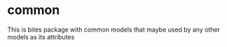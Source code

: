 # common
This is bites package with common models that maybe used by any other models as its attributes
